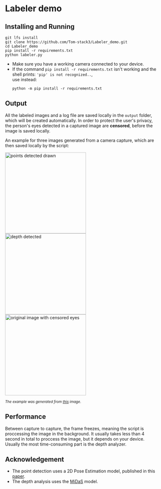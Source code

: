 # Labeler demo
## Installing and Running
```shell
git lfs install
git clone https://github.com/Tom-stack3/Labeler_demo.git
cd Labeler_demo
pip install -r requirements.txt
python labeler.py
```
- Make sure you have a working camera connected to your device.
- If the command `pip install -r requirements.txt` isn't working and the shell prints: `'pip' is not recognized..`,\
  use instead:
  ```shell
  python -m pip install -r requirements.txt
  ```

## Output
All the labeled images and a log file are saved locally in the `output` folder, which will be created automatically.
In order to protect the user's privacy, the person's eyes detected in a captured image are **censored**, before the image is saved locally.

An example for three images generated from a camera capture, which are then saved locally by the script:

<img alt="points detected drawn" src="https://user-images.githubusercontent.com/76645845/131883453-54ada672-ac1e-4da4-9ea9-47ae5e9dc893.jpg" height="265">
<img alt="depth detected" src="https://user-images.githubusercontent.com/76645845/135473811-0c293fdd-b76e-4493-8fa6-d84e5baeaade.jpg" height="265">
<img alt="original image with censored eyes" src="https://user-images.githubusercontent.com/76645845/135473882-9bcda4d3-2045-4ca9-ac99-f7b04ac103a0.jpg" height="265">

<sup>*The example was generated from [this](http://cdn9.dissolve.com/p/D18_240_012/D18_240_012_0004_600.jpg) image.*</sup>

## Performance
Between capture to capture, the frame freezes, meaning the script is proccessing the image in the background. It usually takes less than 4 second in total to proccess the image, but it depends on your device. Usually the most time-consuming part is the depth analyzer.

## Acknowledgement
- The point detection uses a 2D Pose Estimation model, published in this [paper](https://arxiv.org/pdf/1611.08050.pdf).
- The depth analysis uses the [MiDaS](https://github.com/isl-org/MiDaS) model.
